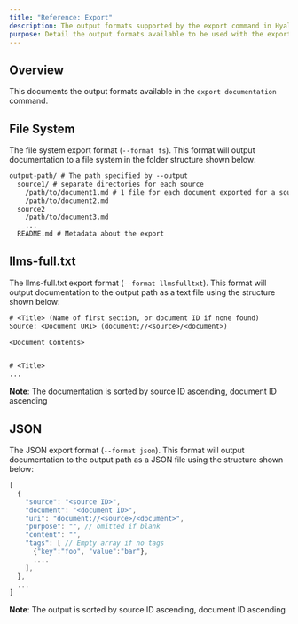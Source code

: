 ```yaml
---
title: "Reference: Export"
description: The output formats supported by the export command in Hyaline
purpose: Detail the output formats available to be used with the export documentation command
---
```

## Overview
This documents the output formats available in the `export documentation` command.

## File System
The file system export format (`--format fs`). This format will output documentation to a file system in the folder structure shown below:

```txt
output-path/ # The path specified by --output
  source1/ # separate directories for each source
    /path/to/document1.md # 1 file for each document exported for a source
    /path/to/document2.md
  source2
    /path/to/document3.md
    ...
  README.md # Metadata about the export
```

## llms-full.txt
The llms-full.txt export format (`--format llmsfulltxt`). This format will output documentation to the output path as a text file using the structure shown below:

```txt
# <Title> (Name of first section, or document ID if none found)
Source: <Document URI> (document://<source>/<document>)

<Document Contents>


# <Title>
...
```

**Note**: The documentation is sorted by source ID ascending, document ID ascending

## JSON
The JSON export format (`--format json`). This format will output documentation to the output path as a JSON file using the structure shown below:

```js
[
  {
    "source": "<source ID>",
    "document": "<document ID>",
    "uri": "document://<source>/<document>",
    "purpose": "", // omitted if blank
    "content": "",
    "tags": [ // Empty array if no tags
      {"key":"foo", "value":"bar"},
      ....
    ],
  },
  ...
]
```

**Note**: The output is sorted by source ID ascending, document ID ascending